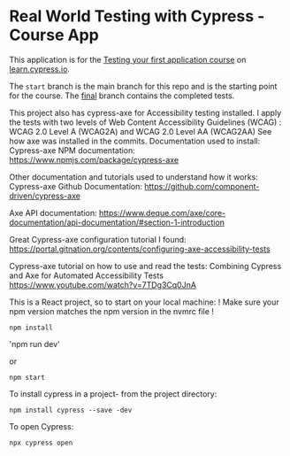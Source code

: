 # Real World Testing with Cypress - Course App

This application is for the [Testing your first application course](https://learn.cypress.io/testing-your-first-application) on [learn.cypress.io](https://learn.cypress.io/).

The `start` branch is the main branch for this repo and is the starting point for the course. The [final](https://github.com/cypress-io/cypress-realworld-testing-course-app/tree/final) branch contains the completed tests.


This project also has cypress-axe for Accessibility testing installed. 
I apply the tests with two levels of Web Content Accessibility Guidelines (WCAG) : WCAG 2.0 Level A (WCAG2A) and WCAG 2.0 Level AA (WCAG2AA)
See how axe was installed in the commits. 
Documentation used to install: 
Cypress-axe NPM documentation: https://www.npmjs.com/package/cypress-axe

Other documentation and tutorials used to understand how it works: 
Cypress-axe Github Documentation: https://github.com/component-driven/cypress-axe

Axe API documentation: https://www.deque.com/axe/core-documentation/api-documentation/#section-1-introduction

Great Cypress-axe configuration tutorial I found: https://portal.gitnation.org/contents/configuring-axe-accessibility-tests

Cypress-axe tutorial on how to use and read the tests: Combining Cypress and Axe for Automated Accessibility Tests https://www.youtube.com/watch?v=7TDg3Cq0JnA


This is a React project, so to start on your local machine:
! Make sure your npm version matches the npm version in the nvmrc file !

`npm install`

'npm run dev' 

or

`npm start`

To install cypress in a project- from the project directory:

`npm install cypress --save -dev`

To open Cypress:

`npx cypress open`
